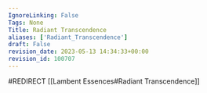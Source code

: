 ```yaml
---
IgnoreLinking: False
Tags: None
Title: Radiant Transcendence
aliases: ['Radiant_Transcendence']
draft: False
revision_date: 2023-05-13 14:34:33+00:00
revision_id: 100707
---
```


#REDIRECT [[Lambent Essences#Radiant Transcendence]]